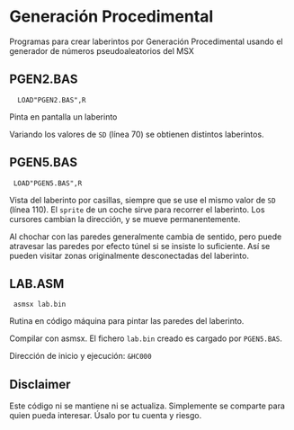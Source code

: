 # Generación Procedimental

Programas para crear laberintos por Generación Procedimental usando el generador de números pseudoaleatorios del MSX

## PGEN2.BAS

      LOAD"PGEN2.BAS",R
      
Pinta en pantalla un laberinto

Variando los valores de `SD` (línea 70) se obtienen distintos laberintos.

## PGEN5.BAS

     LOAD"PGEN5.BAS",R

Vista del laberinto por casillas, siempre que se use el mismo valor de `SD` (línea 110). El `sprite` de un coche sirve para recorrer el laberinto. Los cursores cambian la dirección, y se mueve permanentemente.

Al chochar con las paredes generalmente cambia de sentido, pero puede atravesar las paredes por efecto túnel si se insiste lo suficiente. Así se pueden visitar zonas originalmente desconectadas del laberinto.

## LAB.ASM

     asmsx lab.bin

Rutina en código máquina para pintar las paredes del laberinto. 

Compilar con asmsx. El fichero `lab.bin` creado es cargado por `PGEN5.BAS`.

Dirección de inicio y ejecución: `&HC000`

## Disclaimer

Este código ni se mantiene ni se actualiza. Simplemente se comparte para quien pueda interesar. Úsalo por tu cuenta y riesgo.